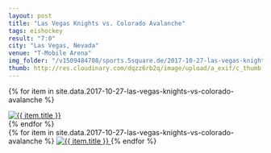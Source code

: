 ```yaml
---
layout: post
title: "Las Vegas Knights vs. Colorado Avalanche"
tags: eishockey
result: "7:0"
city: "Las Vegas, Nevada"
venue: "T-Mobile Arena"
img_folder: "/v1509484708/sports.5square.de/2017-10-27-las-vegas-knights-vs-colorado-avalanche/"
thumb: http://res.cloudinary.com/dqzz6rb2q/image/upload/a_exif/c_thumb,g_center,h_251,w_251/v1509484708/sports.5square.de/2017-10-27-las-vegas-knights-vs-colorado-avalanche/IMG_2734.jpg
---
```

{% for item in site.data.2017-10-27-las-vegas-knights-vs-colorado-avalanche %}
<div class="media">
  <a href="{{ site.img_baseurl }}{{ page.img_folder }}{{ item.file }}"><img src="{{ site.img_baseurl }}{{ site.img_thumb }}{{ page.img_folder }}{{ item.file }}" alt="{{ item.title }}" title="{{ item.title }}" /></a>
</div>
{% endfor %}

<div id="lightgallery">
{% for item in site.data.2017-10-27-las-vegas-knights-vs-colorado-avalanche %}
  <a href="{{ site.img_baseurl }}{{ page.img_folder }}{{ item.file }}" data-responsive="img/1-375.jpg 375, img/1-480.jpg 480">
      <img src="{{ site.img_baseurl }}{{ site.img_thumb }}{{ page.img_folder }}{{ item.file }}" alt="{{ item.title }}" />
  </a>
{% endfor %}
</div>

<div class="media">
  <a href="http://res.cloudinary.com/dqzz6rb2q/video/upload/br_300,vc_h264/v1509492132/IMG_2744_i1xq4x.mov"><img src="http://res.cloudinary.com/dqzz6rb2q/video/upload/br_300,c_thumb,h_251,vc_h264,w_251/v1509492132/IMG_2744_i1xq4x.jpg" alt="" title="This right here is a caption." /></a>
</div>

